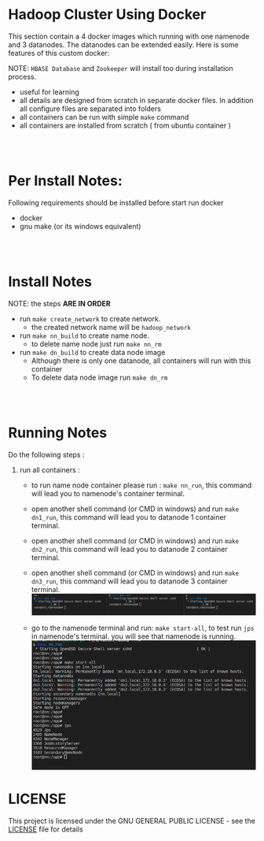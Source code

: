 # Hadoop Cluster Using Docker
This section contain a 4 docker images which running with one namenode and 3 datanodes. The datanodes can be extended easily. Here is some features of this custom docker: 

NOTE: `HBASE Database` and `Zookeeper` will install too during installation process.  

* useful for learning 
* all details are designed from scratch in separate docker files. In addition all configure files are separated into folders
* all containers can be run with simple `make` command
* all containers are installed from scratch ( from ubuntu container )

<br />
<br />

# Per Install Notes:
Following requirements should be installed before start run docker
* docker 
* gnu make (or its windows equivalent) 

<br />
<br />

# Install Notes

NOTE: the steps **ARE IN ORDER**

* run `make create_network` to create network. 
    * the created network name will be `hadoop_network`
* run `make nn_build` to create name node. 
    * to delete name node just run `make nn_rm`
* run `make dn_build` to create data node image
    * Although there is only one datanode, all containers will run with this container
    * To delete data node image run `make dn_rm`

<br />
<br />

# Running Notes 

Do the following steps : 

1. run all containers : 
    * to run name node container please run : `make nn_run`, this command will lead you to namenode's container terminal. 
    * open another shell command (or CMD in windows) and run  `make dn1_run`, this command will lead you to datanode 1 container terminal. 
    * open another shell command (or CMD in windows) and run  `make dn2_run`, this command will lead you to datanode 2 container terminal. 
    * open another shell command (or CMD in windows) and run  `make dn3_run`, this command will lead you to datanode 3 container terminal. 
![data node images](./images/dn_runs.png)

    * go to the namenode terminal and run: `make start-all`, to test run `jps` in namenode's terminal. you will see that namenode is running. 
![data node images](./images/nn_run.png)


# LICENSE
This project is licensed under the GNU GENERAL PUBLIC LICENSE - see the [LICENSE](../LICENSE) file for details
